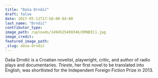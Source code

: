 ```yaml
---
title: "Daša Drndić"
draft: false
date: 2017-05-11T17:58:00-04:00
last_name: "Drndić"
contributor_type:
image_path: /uploads/1494525499346/DRNDIC1.jpg
image_credit:
featured_image_path:
_slug: daša-drndić
---
```


Daša Drndić is a Croatian novelist, playwright, critic, and author of radio plays and documentaries. _Trieste_, her first novel to be translated into English, was shortlisted for the Independent Foreign Fiction Prize in 2013.

